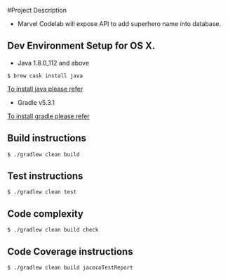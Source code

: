 #Project Description 
- Marvel Codelab will expose API to add superhero name into database.

## Dev Environment Setup for OS X.
* Java 1.8.0_112 and above
```
$ brew cask install java
```

[To install java please refer](https://docs.oracle.com/javase/10/install/overview-jdk-10-and-jre-10-installation.htm)
* Gradle v5.3.1

[To install gradle please refer](https://gradle.org/install/)
 
  
## Build instructions
  ```
  $ ./gradlew clean build
```
## Test instructions
```
$ ./gradlew clean test
```

## Code complexity
```
$ ./gradlew clean build check
```

## Code Coverage instructions
```
$ ./gradlew clean build jacocoTestReport
```